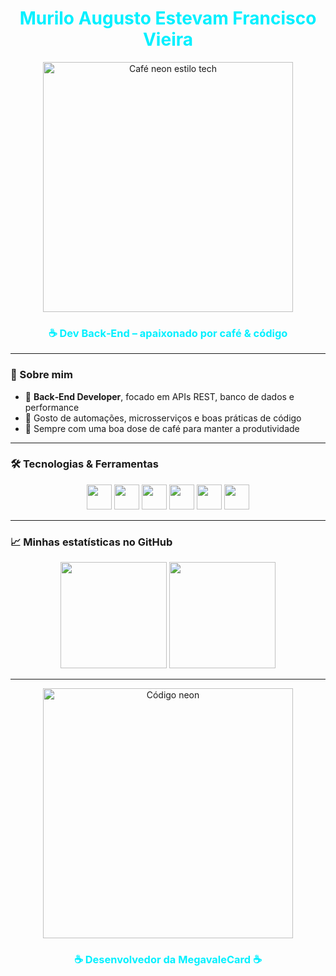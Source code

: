 <h1 align="center" style="color:#00f0ff;">Murilo Augusto Estevam Francisco Vieira</h1>

<p align="center">
  <img src="https://i.imgur.com/SGUJExN.jpeg" width="400px" alt="Café neon estilo tech">
</p>

<h3 align="center" style="color:#00f0ff;">☕ Dev Back‑End – apaixonado por café & código</h3>

---

### 💼 Sobre mim

- 🔹 **Back‑End Developer**, focado em APIs REST, banco de dados e performance  
- 🔹 Gosto de automações, microsserviços e boas práticas de código  
- 🔹 Sempre com uma boa dose de café para manter a produtividade

---

### 🛠️ Tecnologias & Ferramentas

<div align="center">
  <img src="https://cdn.jsdelivr.net/gh/devicons/devicon/icons/javascript/javascript-original.svg" width="40px"/>
  <img src="https://cdn.jsdelivr.net/gh/devicons/devicon/icons/nodejs/nodejs-original.svg" width="40px"/>
  <img src="https://cdn.jsdelivr.net/gh/devicons/devicon/icons/python/python-original.svg" width="40px"/>
  <img src="https://cdn.jsdelivr.net/gh/devicons/devicon/icons/java/java-original.svg" width="40px"/>
  <img src="https://cdn.jsdelivr.net/gh/devicons/devicon/icons/mysql/mysql-original.svg" width="40px"/>
  <img src="https://cdn.jsdelivr.net/gh/devicons/devicon/icons/docker/docker-original.svg" width="40px"/>
</div>

---

### 📈 Minhas estatísticas no GitHub

<div align="center">
  <img height="170" src="https://github-readme-stats.vercel.app/api?username=MuriloAEVieira&theme=tokyonight&show_icons=true&count_private=true&hide_border=true"/>
  <img height="170" src="https://github-readme-stats.vercel.app/api/top-langs/?username=MuriloAEVieira&layout=compact&theme=tokyonight&hide_border=true"/>
</div>

---

<p align="center">
  <img src="https://i.imgur.com/1Pyn8ux.jpeg" width="400px" alt="Código neon">
</p>

<h3 align="center" style="color:#00f0ff;">☕ Desenvolvedor da MegavaleCard ☕</h3>
